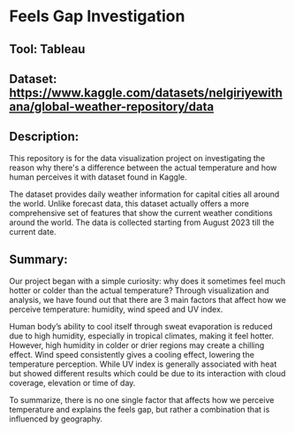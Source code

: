 # Feels Gap Investigation

## Tool: Tableau
## Dataset: https://www.kaggle.com/datasets/nelgiriyewithana/global-weather-repository/data

## Description:
This repository is for the data visualization project on investigating the reason why there's a difference between the actual temperature and how human perceives it with dataset found in Kaggle.

The dataset provides daily weather information for capital cities all around the world. Unlike forecast data, this dataset actually offers a more comprehensive set of features that show the current weather conditions around the world. The data is collected starting from August 2023 till the current date. 

## Summary:
Our project began with a simple curiosity: why does it sometimes feel much hotter or colder than the actual temperature? Through visualization and analysis, we have found out that there are 3 main factors that affect how we perceive temperature: humidity, wind speed and UV index.  

Human body’s ability to cool itself through sweat evaporation is reduced due to high humidity, especially in tropical climates, making it feel hotter. However, high humidity in colder or drier regions may create a chilling effect. Wind speed consistently gives a cooling effect, lowering the temperature perception. While UV index is generally associated with heat but showed different results which could be due to its interaction with cloud coverage, elevation or time of day. 

To summarize, there is no one single factor that affects how we perceive temperature and 
explains the feels gap, but rather a combination that is influenced by geography. 
